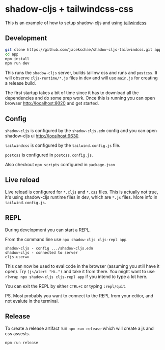 # shadow-cljs + tailwindcss-css

This is an example of how to setup shadow-cljs and  using [tailwindcss](https://github.com/tailwindlabs/tailwindcss)

## Development

```bash
git clone https://github.com/jacekschae/shadow-cljs-tailwindcss.git app
cd app
npm install
npm run dev
```

This runs the `shadow-cljs` server, builds tailinw css and runs and `postcss`. It will observe `cljs-runtime/*.js` files in dev and will use `main.js` for creating a release build.

The first startup takes a bit of time since it has to download all the dependencies and do some prep work. Once this is running you can open browser [http://localhost:8020](http://localhost:8020) and get started.

## Config 

`shadow-cljs` is configured by the `shadow-cljs.edn` config and you can open shadow-cljs ui [http://localhost:9630](http://localhost:9630).

`tailwindcss` is configured by the `tailwind.config.js` file.

`postcss` is configured in `postcss.config.js`.

Also checkout `npm scripts` configured in `package.json`

## Live reload

Live reload is configured for `*.cljs` and `*.css` files. This is actually not true, it's using shadow-cljs runtime files in dev, which are `*.js` files. More info in `tailwind.config.js`.

## REPL

During development you can start a REPL.

From the command line use `npx shadow-cljs cljs-repl app`.

```
shadow-cljs - config .../shadow-cljs.edn
shadow-cljs - connected to server
cljs.user=>
```

This can now be used to eval code in the browser (assuming you still have it open). Try `(js/alert "Hi.")` and take it from there. You might want to use `rlwrap npx shadow-cljs cljs-repl app` if you intend to type a lot here.

You can exit the REPL by either `CTRL+C` or 
typing `:repl/quit`.

PS. Most probably you want to connect to the REPL from your editor, and not evalute in the terminal.

## Release

To create a release artifact run `npm run release` which will create a js and css assests.

```
npm run release
```
